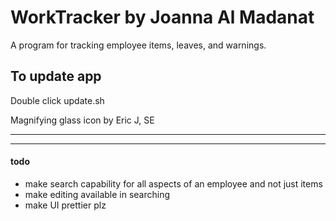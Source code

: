 # WorkTracker by Joanna Al Madanat
A program for tracking employee items, leaves, and warnings.

## To update app
Double click update.sh

Magnifying glass icon by Eric J, SE 
<hr>
<hr>

#### todo
- make search capability for all aspects of an employee and not just items
- make editing available in searching
- make UI prettier plz

                     
